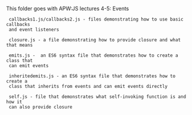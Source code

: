 This folder goes with APW:JS lectures 4-5: Events

     callbacks1.js/callbacks2.js - files demonstrating how to use basic callbacks
     and event listeners

     closure.js - a file demonstrating how to provide closure and what that means

     emits.js -  an ES6 syntax file that demonstrates how to create a class that
     can emit events

     inheritedemits.js - an ES6 syntax file that demonstrates how to create a
     class that inherits from events and can emit events directly

     self.js - file that demonstrates what self-invoking function is and how it
     can also provide closure

     